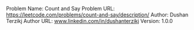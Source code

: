 Problem Name: Count and Say
Problem URL: https://leetcode.com/problems/count-and-say/description/
Author: Dushan Terzikj
Author URL: www.linkedin.com/in/dushanterzikj
Version: 1.0.0